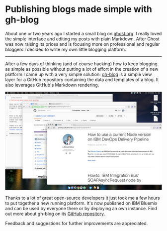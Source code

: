 # Publishing blogs made simple with gh-blog

About one or two years ago I started a small blog on [ghost.org](https://ghost.org). I really loved the simple interface and editing my posts with plain Markdown. After Ghost was now raising its prices and is focusing more on professional and regular bloggers I decided to write my own little blogging platform.

---

After a few days of thinking (and of course hacking) how to keep blogging as simple as possible without putting a lot of effort in the creation of a new platform I came up with a very simple solution: [gh-blog](https://github.com/cokeSchlumpf/gh-blog) is a simple view layer for a GitHub repository containing the data and templates of a blog. It also leverages GitHub's Markdown rendering.

![Build Job configuration](https://raw.githubusercontent.com/cokeSchlumpf/rethink-it/master/images/2016-06-03_gh-blog.png)

Thanks to a lot of great open-source developers it just took me a few hours to put together a new running platform. It's now published on IBM Bluemix and can be used by everyone there or by deploying an own instance. Find out more about gh-blog on its [GitHub repository](https://github.com/cokeSchlumpf/gh-blog).

Feedback and suggestions for further improvements are appreciated.
